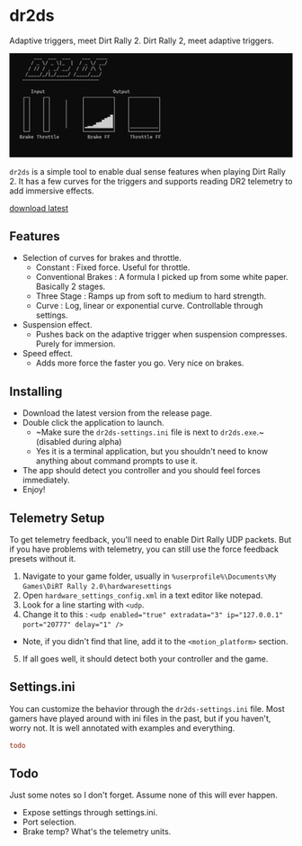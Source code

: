 # dr2ds
Adaptive triggers, meet Dirt Rally 2. Dirt Rally 2, meet adaptive triggers.

![dr2ds screenshot](https://github.com/firelight322/dr2ds/blob/main/dr2ds-screenshot.jpg)
<!-- <img src="https://github.com/firelight322/dr2ds/blob/main/dr2ds-demo.gif" width="900" height="506"> -->

`dr2ds` is a simple tool to enable dual sense features when playing Dirt Rally 2. It has a few curves for the triggers and supports reading DR2 telemetry to add immersive effects.

[download latest](https://github.com/firelight322/dr2ds/releases/latest)



## Features
- Selection of curves for brakes and throttle.
	- Constant : Fixed force. Useful for throttle.
  	- Conventional Brakes : A formula I picked up from some white paper. Basically 2 stages.
	- Three Stage : Ramps up from soft to medium to hard strength.
	- Curve : Log, linear or exponential curve. Controllable through settings.
- Suspension effect.
	- Pushes back on the adaptive trigger when suspension compresses. Purely for immersion.
- Speed effect.
	- Adds more force the faster you go. Very nice on brakes.

## Installing
- Download the latest version from the release page.
- Double click the application to launch.
  - ~Make sure the `dr2ds-settings.ini` file is next to `dr2ds.exe`.~ (disabled during alpha)
  - Yes it is a terminal application, but you shouldn't need to know anything about command prompts to use it.
- The app should detect you controller and you should feel forces immediately.
- Enjoy!

## Telemetry Setup
To get telemetry feedback, you'll need to enable Dirt Rally UDP packets. But if you have problems with telemetry, you can still use the force feedback presets without it.

1. Navigate to your game folder, usually in `%userprofile%\Documents\My Games\DiRT Rally 2.0\hardwaresettings`
2. Open `hardware_settings_config.xml` in a text editor like notepad.
3. Look for a line starting with `<udp`.
4. Change it to this : `<udp enabled="true" extradata="3" ip="127.0.0.1" port="20777" delay="1" />`
  - Note, if you didn't find that line, add it to the `<motion_platform>` section.
5. If all goes well, it should detect both your controller and the game.

## Settings.ini
You can customize the behavior through the `dr2ds-settings.ini` file. Most gamers have played around with ini files in the past, but if you haven't, worry not. It is well annotated with examples and everything.
```ini
todo
```

## Todo
Just some notes so I don't forget. Assume none of this will ever happen.
- Expose settings through settings.ini.
- Port selection.
- Brake temp? What's the telemetry units.

